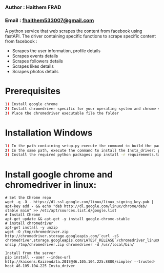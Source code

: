 ### Author : Haithem FRAD
### Email : fhaithem533007@gmail.com

A python service that web scrapes the content from facebook using fastAPI. The driver containing specific functions to scrape specific content from facebook :
- Scrapes the user information, profile details
- Scrapes events details
- Scrapes followers details
- Scrapes likes details
- Scrapes photos details

# Prerequisites
```bash
1) Install google chrome
2) Install chromedriver specific for your operating system and chrome version
3) Place the chromedriver executable file the folder
```

# Installation Windows
```bash
1) In the path containing setup.py execute the command to build the package: python setup.py sdist bdist
2) In the same path, execute the command to install the Insta_driver: pip install .
3) Install the required python packages: pip install -r requirements.txt
```
# Install google chrome and chromedriver in linux:
```
# Set the Chrome repo
wget -q -O - https://dl-ssl.google.com/linux/linux_signing_key.pub | apt-key add - && echo "deb http://dl.google.com/linux/chrome/deb/ stable main" >> /etc/apt/sources.list.d/google.list
# Install Chrome
apt-get update && apt-get -y install google-chrome-stable
# install chromedriver
apt-get install -y unzip
wget -O /tmp/chromedriver.zip http://chromedriver.storage.googleapis.com/`curl -sS chromedriver.storage.googleapis.com/LATEST_RELEASE`/chromedriver_linux64.zip
unzip /tmp/chromedriver.zip chromedriver -d /usr/local/bin/
```
```
Install from the server
pip install --user --index-url http://kaisens:Kaizendata.2017@46.105.104.225:8880/simple/ --trusted-host 46.105.104.225 Insta_driver
```
